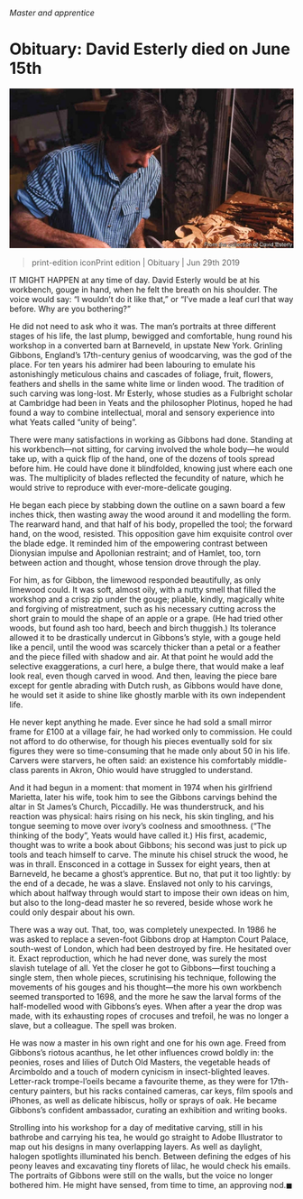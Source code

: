 ###### Master and apprentice

# Obituary: David Esterly died on June 15th 

![image](images/20190629_OBP001_1.jpg) 

> print-edition iconPrint edition | Obituary | Jun 29th 2019 

IT MIGHT HAPPEN at any time of day. David Esterly would be at his workbench, gouge in hand, when he felt the breath on his shoulder. The voice would say: “I wouldn’t do it like that,” or “I’ve made a leaf curl that way before. Why are you bothering?” 

He did not need to ask who it was. The man’s portraits at three different stages of his life, the last plump, bewigged and comfortable, hung round his workshop in a converted barn at Barneveld, in upstate New York. Grinling Gibbons, England’s 17th-century genius of woodcarving, was the god of the place. For ten years his admirer had been labouring to emulate his astonishingly meticulous chains and cascades of foliage, fruit, flowers, feathers and shells in the same white lime or linden wood. The tradition of such carving was long-lost. Mr Esterly, whose studies as a Fulbright scholar at Cambridge had been in Yeats and the philosopher Plotinus, hoped he had found a way to combine intellectual, moral and sensory experience into what Yeats called “unity of being”. 

There were many satisfactions in working as Gibbons had done. Standing at his workbench—not sitting, for carving involved the whole body—he would take up, with a quick flip of the hand, one of the dozens of tools spread before him. He could have done it blindfolded, knowing just where each one was. The multiplicity of blades reflected the fecundity of nature, which he would strive to reproduce with ever-more-delicate gouging. 

He began each piece by stabbing down the outline on a sawn board a few inches thick, then wasting away the wood around it and modelling the form. The rearward hand, and that half of his body, propelled the tool; the forward hand, on the wood, resisted. This opposition gave him exquisite control over the blade edge. It reminded him of the empowering contrast between Dionysian impulse and Apollonian restraint; and of Hamlet, too, torn between action and thought, whose tension drove through the play. 

For him, as for Gibbon, the limewood responded beautifully, as only limewood could. It was soft, almost oily, with a nutty smell that filled the workshop and a crisp zip under the gouge; pliable, kindly, magically white and forgiving of mistreatment, such as his necessary cutting across the short grain to mould the shape of an apple or a grape. (He had tried other woods, but found ash too hard, beech and birch thuggish.) Its tolerance allowed it to be drastically undercut in Gibbons’s style, with a gouge held like a pencil, until the wood was scarcely thicker than a petal or a feather and the piece filled with shadow and air. At that point he would add the selective exaggerations, a curl here, a bulge there, that would make a leaf look real, even though carved in wood. And then, leaving the piece bare except for gentle abrading with Dutch rush, as Gibbons would have done, he would set it aside to shine like ghostly marble with its own independent life. 

He never kept anything he made. Ever since he had sold a small mirror frame for £100 at a village fair, he had worked only to commission. He could not afford to do otherwise, for though his pieces eventually sold for six figures they were so time-consuming that he made only about 50 in his life. Carvers were starvers, he often said: an existence his comfortably middle-class parents in Akron, Ohio would have struggled to understand. 

And it had begun in a moment: that moment in 1974 when his girlfriend Marietta, later his wife, took him to see the Gibbons carvings behind the altar in St James’s Church, Piccadilly. He was thunderstruck, and his reaction was physical: hairs rising on his neck, his skin tingling, and his tongue seeming to move over ivory’s coolness and smoothness. (“The thinking of the body”, Yeats would have called it.) His first, academic, thought was to write a book about Gibbons; his second was just to pick up tools and teach himself to carve. The minute his chisel struck the wood, he was in thrall. Ensconced in a cottage in Sussex for eight years, then at Barneveld, he became a ghost’s apprentice. But no, that put it too lightly: by the end of a decade, he was a slave. Enslaved not only to his carvings, which about halfway through would start to impose their own ideas on him, but also to the long-dead master he so revered, beside whose work he could only despair about his own. 

There was a way out. That, too, was completely unexpected. In 1986 he was asked to replace a seven-foot Gibbons drop at Hampton Court Palace, south-west of London, which had been destroyed by fire. He hesitated over it. Exact reproduction, which he had never done, was surely the most slavish tutelage of all. Yet the closer he got to Gibbons—first touching a single stem, then whole pieces, scrutinising his technique, following the movements of his gouges and his thought—the more his own workbench seemed transported to 1698, and the more he saw the larval forms of the half-modelled wood with Gibbons’s eyes. When after a year the drop was made, with its exhausting ropes of crocuses and trefoil, he was no longer a slave, but a colleague. The spell was broken. 

He was now a master in his own right and one for his own age. Freed from Gibbons’s riotous acanthus, he let other influences crowd boldly in: the peonies, roses and lilies of Dutch Old Masters, the vegetable heads of Arcimboldo and a touch of modern cynicism in insect-blighted leaves. Letter-rack trompe-l’oeils became a favourite theme, as they were for 17th-century painters, but his racks contained cameras, car keys, film spools and iPhones, as well as delicate hibiscus, holly or sprays of oak. He became Gibbons’s confident ambassador, curating an exhibition and writing books. 

Strolling into his workshop for a day of meditative carving, still in his bathrobe and carrying his tea, he would go straight to Adobe Illustrator to map out his designs in many overlapping layers. As well as daylight, halogen spotlights illuminated his bench. Between defining the edges of his peony leaves and excavating tiny florets of lilac, he would check his emails. The portraits of Gibbons were still on the walls, but the voice no longer bothered him. He might have sensed, from time to time, an approving nod.◼ 

